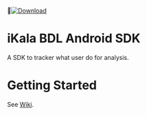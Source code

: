 [![Download](https://api.bintray.com/packages/ikala/maven/ika-tracker/images/download.svg) ](https://bintray.com/ikala/maven)

# iKala BDL Android SDK

A SDK to tracker what user do for analysis.

# Getting Started

See [Wiki](https://github.com/Big-Data-Lake/Android-Tracking-SDK/wiki/Getting-started).


